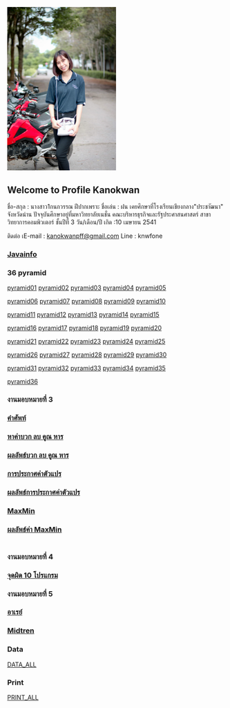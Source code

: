 <html>
<meta name="viewport" content="width=device-width, initial-scale=1">
<link rel="stylesheet" href="https://www.w3schools.com/w3css/4/w3.css">
<body>
    <div class="w3-container">
        <br /> <br /> <br /> 
  <img src="fon.png.jpg" class="w3-round-xxlarge" w3-center style="width:50%">
</div>
</body>
</html>


## Welcome to Profile Kanokwan

ชื่อ-สกุล : นางสาว1กนกวรรณ ฝีปากเพราะ
ชื่อเล่น : ฝน
เคยศึกษาที่โรงเรียนเชียงกลาง"ประชาัฒนา" จังหวัดน่าน
ปัจจุบันศึกษาอยู่ที่มหาวิทยาลัยเนชั่น
คณะบริหารธุรกิจและรัฐประศาสนศาสตร์
สาขาวิทยาการคอมพิวเตอร์ ชั้นปีที่ 3
วัน/เดือน/ปี เกิด :10 เมษายน 2541

ติดต่อ
เE-mail : kanokwanpff@gmail.com
Line : knwfone


### [Javainfo](https://github.com/kanokwanfpp/cpsc462/blob/master/java1.pdf)
### 36 pyramid
<a href="https://github.com/kanokwanfpp/Pyramid_Java/blob/master/fon1.java" class="button">pyramid01</a>
<a href="https://github.com/kanokwanfpp/Pyramid_Java/blob/master/fon2.java" class="button">pyramid02</a>
<a href="https://github.com/kanokwanfpp/Pyramid_Java/blob/master/fon3.java" class="button">pyramid03</a>
<a href="https://github.com/kanokwanfpp/Pyramid_Java/blob/master/fon4.java" class="button">pyramid04</a>
<a href="https://github.com/kanokwanfpp/Pyramid_Java/blob/master/fon5.java" class="button">pyramid05</a>

<a href="https://github.com/kanokwanfpp/Pyramid_Java/blob/master/fon6.java" class="button">pyramid06</a>
<a href="https://github.com/kanokwanfpp/Pyramid_Java/blob/master/fon7.java" class="button">pyramid07</a>
<a href="https://github.com/kanokwanfpp/Pyramid_Java/blob/master/fon8.java" class="button">pyramid08</a>
<a href="https://github.com/kanokwanfpp/Pyramid_Java/blob/master/fon9.java" class="button">pyramid09</a>
<a href="https://github.com/kanokwanfpp/Pyramid_Java/blob/master/fon10.java" class="button">pyramid10</a>

<a href="https://github.com/kanokwanfpp/Pyramid_Java/blob/master/fon11.java" class="button">pyramid11</a>
<a href="https://github.com/kanokwanfpp/Pyramid_Java/blob/master/fon12.java" class="button">pyramid12</a>
<a href="https://github.com/kanokwanfpp/Pyramid_Java/blob/master/fon13.java" class="button">pyramid13</a>
<a href="https://github.com/kanokwanfpp/Pyramid_Java/blob/master/fon14.java" class="button">pyramid14</a>
<a href="https://github.com/kanokwanfpp/Pyramid_Java/blob/master/fon15.java" class="button">pyramid15</a>

<a href="https://github.com/kanokwanfpp/Pyramid_Java/blob/master/fon16.java" class="button">pyramid16</a>
<a href="https://github.com/kanokwanfpp/Pyramid_Java/blob/master/fon17.java" class="button">pyramid17</a>
<a href="https://github.com/kanokwanfpp/Pyramid_Java/blob/master/fon18.java" class="button">pyramid18</a>
<a href="https://github.com/kanokwanfpp/Pyramid_Java/blob/master/fon19.java" class="button">pyramid19</a>
<a href="https://github.com/kanokwanfpp/Pyramid_Java/blob/master/fon20.java" class="button">pyramid20</a>

<a href="https://github.com/kanokwanfpp/Pyramid_Java/blob/master/fon21.java" class="button">pyramid21</a>
<a href="https://github.com/kanokwanfpp/Pyramid_Java/blob/master/fon22.java" class="button">pyramid22</a>
<a href="https://github.com/kanokwanfpp/Pyramid_Java/blob/master/fon23.java" class="button">pyramid23</a>
<a href="https://github.com/kanokwanfpp/Pyramid_Java/blob/master/fon24.java" class="button">pyramid24</a>
<a href="https://github.com/kanokwanfpp/Pyramid_Java/blob/master/fon25.java" class="button">pyramid25</a>

<a href="https://github.com/kanokwanfpp/Pyramid_Java/blob/master/fon26.java" class="button">pyramid26</a>
<a href="https://github.com/kanokwanfpp/Pyramid_Java/blob/master/fon27.java" class="button">pyramid27</a>
<a href="https://github.com/kanokwanfpp/Pyramid_Java/blob/master/fon28.java" class="button">pyramid28</a>
<a href="https://github.com/kanokwanfpp/Pyramid_Java/blob/master/fon29.java" class="button">pyramid29</a>
<a href="https://github.com/kanokwanfpp/Pyramid_Java/blob/master/fon30.java" class="button">pyramid30</a>

<a href="https://github.com/kanokwanfpp/Pyramid_Java/blob/master/fon31.java" class="button">pyramid31</a>
<a href="https://github.com/kanokwanfpp/Pyramid_Java/blob/master/fon32.java" class="button">pyramid32</a>
<a href="https://github.com/kanokwanfpp/Pyramid_Java/blob/master/fon33.java" class="button">pyramid33</a>
<a href="https://github.com/kanokwanfpp/Pyramid_Java/blob/master/fon34.java" class="button">pyramid34</a>
<a href="https://github.com/kanokwanfpp/Pyramid_Java/blob/master/fon35.java" class="button">pyramid35</a>

<a href="https://github.com/kanokwanfpp/Pyramid_Java/blob/master/fon36.java" class="button">pyramid36</a>

### งานมอบหมายที่ 3
### [คำศัพท์](https://github.com/kanokwanfpp/terminology/blob/master/70446696_2500534140178575_7687794385265623040_n.jpg)
### [หาค่าบวก ลบ คูณ หาร](https://github.com/kanokwanfpp/Plus1/blob/master/f.java)
### [ผลลัพธ์บวก ลบ คูณ หาร](https://github.com/kanokwanfpp/Plus1/blob/master/java.PNG)
### [การประกาศค่าตัวแปร](https://github.com/kanokwanfpp/Translator/blob/master/fon.java)
### [ผลลัพธ์การประกาศค่าตัวแปร](https://github.com/kanokwanfpp/Translator/blob/master/java1.PNG)
### [MaxMin](https://github.com/kanokwanfpp/tot/blob/master/fone.java)
### [ผลลัพธ์ค่า MaxMin](https://github.com/kanokwanfpp/tot/blob/master/tot.PNG)<br></br>
### งานมอบหมายที่ 4
### [จุดผิด 10 โปรแกรม](https://github.com/kanokwanfpp/While/blob/master/%E0%B9%82%E0%B8%9B%E0%B8%A3%E0%B9%81%E0%B8%81%E0%B8%A3%E0%B8%A1.pdf)

### งานมอบหมายที่ 5
### [อาเรย์](https://github.com/kanokwanfpp/maxmin-java/blob/master/J0003.pdf) 

### [Midtren](https://github.com/kanokwanfpp/cpsc462/blob/master/java.pdf)

### Data
<a href="https://github.com/kanokwanfpp/da" class="button">DATA_ALL</a>

### Print
<a href="https://github.com/kanokwanfpp/print" class="button">PRINT_ALL</a>
